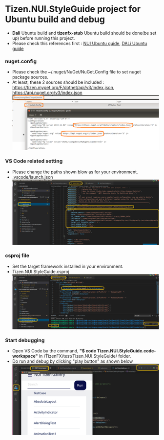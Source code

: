 # Tizen.NUI.StyleGuide project for Ubuntu build and debug
- **Dali** Ubuntu build and **tizenfx-stub** Ubuntu build should be done(be set up) before running this project.
- Please check this references first : [NUI Ubuntu guide](https://code.sec.samsung.net/confluence/display/GFX/NUI+running+on+Ubuntu+backend), [DALi Ubuntu guide](https://code.sec.samsung.net/confluence/display/GFX/DALi+Getting+Started+Guide)

### nuget.config
- Please check the ~/.nuget/NuGet/NuGet.Config file to set nuget package sources.
- At least, these 2 sources should be included : https://tizen.myget.org/F/dotnet/api/v3/index.json, https://api.nuget.org/v3/index.json
![](./.pic/NugetConfig.png)

### VS Code related setting
- Please change the paths shown blow as for your environment.
- .vscode/launch.json
![](./.pic/launch.png)

### csproj file
- Set the target framework installed in your environment.
- Tizen.NUI.StyleGuide.csproj
![](./.pic/csproj-file.png)

### Start debugging
- Open VS Code by the command, **"$ code Tizen.NUI.StyleGuide.code-workspace"** in /TizenFX/test/Tizen.NUI.StyleGuide/ folder.
- Do run and debug by clicking "play button" as shown below
![](./.pic/run.png)
